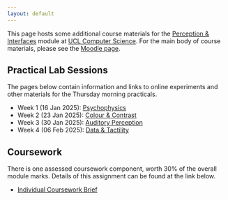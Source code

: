 ```yaml
---
layout: default
---
```

This page hosts some additional course materials for the
[Perception & Interfaces](https://www.ucl.ac.uk/module-catalogue/modules/perception-and-interfaces-COMP0160)
module at [UCL Computer Science](https://www.ucl.ac.uk/computer-science/).
For the main body of course materials, please see the
[Moodle page](https://moodle.ucl.ac.uk/course/view.php?id=41697).

## Practical Lab Sessions

The pages below contain information and links to online experiments
and other materials for the Thursday morning practicals.

* Week 1 (16 Jan 2025): [Psychophysics](lab1.html)
* Week 2 (23 Jan 2025): [Colour & Contrast](lab2.html)
* Week 3 (30 Jan 2025): [Auditory Perception](lab3.html)
* Week 4 (06 Feb 2025): [Data & Tactility](lab4.html)

<!--
Briefings for weeks 5-10 are (or will be) on
[Moodle](https://moodle.ucl.ac.uk/course/view.php?id=33682#module-4778462).

For these sessions we will make use of the [Unity game engine](https://unity.com/download).
**Please install this before Lab 5**. The suggested Unity version is 2019.4.34f1
[[Windows](https://download.unity3d.com/download_unity/6a9faed444f2/UnityDownloadAssistant-2019.4.34f1.exe),
[Mac](https://download.unity3d.com/download_unity/6a9faed444f2/UnityDownloadAssistant-2019.4.34f1.dmg)],
but in practice more recent versions also seem to work fine. Do not be intimidated by
Unity's licensing structure -- the free personal version is sufficient, and you do not
need to install any additional "build support" modules.

The lab content is provided in custom Unity packages, which can be
[downloaded here](https://github.com/davidswapp/CD_ratios/archive/refs/heads/main.zip). 
-->

<!--
Some additional Unity code developed in later sessions may be found in the
[Unity](https://github.com/comp0160/unity) repository.
-->

## Coursework

There is one assessed coursework component, worth 30% of the overall module marks.
Details of this assignment can be found at the link below.

* [Individual Coursework Brief](coursework.html)
